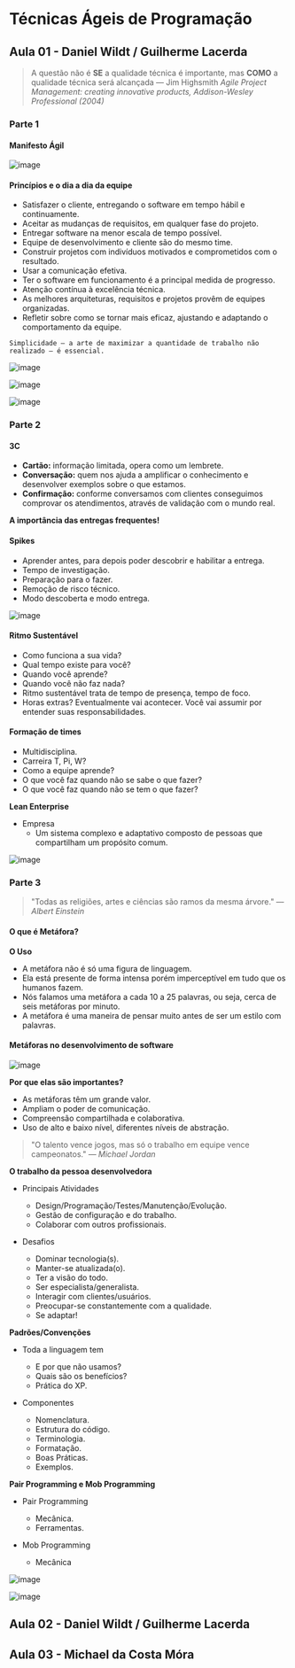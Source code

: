 # Técnicas Ágeis de Programação

## Aula 01 - Daniel Wildt / Guilherme Lacerda

> A questão não é **SE** a qualidade técnica é importante, mas **COMO** a qualidade técnica será alcançada –– Jim Highsmith *Agile Project Management: creating innovative products, Addison-Wesley Professional (2004)*

### Parte 1

#### Manifesto Ágil

![image](https://github.com/jpcmf/GraduateProgram-FullStack-2023/assets/1216136/40c230ca-8d17-4193-b03f-e9c0f42e5556)

#### Princípios e o dia a dia da equipe

- Satisfazer o cliente, entregando o software em tempo hábil e continuamente.
- Aceitar as mudanças de requisitos, em qualquer fase do projeto.
- Entregar software na menor escala de tempo possível.
- Equipe de desenvolvimento e cliente são do mesmo time.
- Construir projetos com indivíduos motivados e comprometidos com o resultado.
- Usar a comunicação efetiva.
- Ter o software em funcionamento é a principal medida de progresso.
- Atenção contínua à excelência técnica.
- As melhores arquiteturas, requisitos e projetos provêm de equipes organizadas.
- Refletir sobre como se tornar mais eficaz, ajustando e adaptando o comportamento da equipe.

`Simplicidade – a arte de maximizar a quantidade de trabalho não realizado – é essencial.`

![image](https://github.com/jpcmf/GraduateProgram-FullStack-2023/assets/1216136/cb104f8c-ab7a-45a8-8ad3-66ae4b552ad3)

![image](https://github.com/jpcmf/GraduateProgram-FullStack-2023/assets/1216136/9c3c1c1e-ad0f-494b-b354-e6afff3b1802)

![image](https://github.com/jpcmf/GraduateProgram-FullStack-2023/assets/1216136/2f43b0d6-b7fb-47e2-8fcd-aba030c42025)

### Parte 2 

#### 3C

- **Cartão:** informação limitada, opera como um lembrete.
- **Conversação:** quem nos ajuda a amplificar o conhecimento e desenvolver exemplos sobre o que estamos.
- **Confirmação:** conforme conversamos com clientes conseguimos comprovar os atendimentos, através de validação com o mundo real.

**A importância das entregas frequentes!**

#### Spikes

- Aprender antes, para depois poder descobrir e habilitar a entrega.
- Tempo de investigação.
- Preparação para o fazer.
- Remoção de risco técnico.
- Modo descoberta e modo entrega.

![image](https://github.com/jpcmf/GraduateProgram-FullStack-2023/assets/1216136/1246813d-da41-4db1-9e16-2fec379a86a2)

#### Ritmo Sustentável

- Como funciona a sua vida?
- Qual tempo existe para você?
- Quando você aprende?
- Quando você não faz nada?
- Ritmo sustentável trata de tempo de presença, tempo de foco.
- Horas extras? Eventualmente vai acontecer. Você vai assumir por entender suas responsabilidades.

#### Formação de times

- Multidisciplina.
- Carreira T, Pi, W?
- Como a equipe aprende?
- O que você faz quando não se sabe o que fazer?
- O que você faz quando não se tem o que fazer?

**Lean Enterprise**

- Empresa
  - Um sistema complexo e adaptativo composto de pessoas que compartilham um propósito comum.
 
![image](https://github.com/jpcmf/GraduateProgram-FullStack-2023/assets/1216136/ff570e5c-b1a2-4621-8063-5aac7c96a847)

### Parte 3

> "Todas as religiões, artes e ciências são ramos da mesma árvore." –– *Albert Einstein*

#### O que é Metáfora?

**O Uso**
- A metáfora não é só uma figura de linguagem.
- Ela está presente de forma intensa porém imperceptível em tudo que os humanos fazem.
- Nós falamos uma metáfora a cada 10 a 25 palavras, ou seja, cerca de seis metáforas por minuto.
- A metáfora é uma maneira de pensar muito antes de ser um estilo com palavras.

#### Metáforas no desenvolvimento de software

![image](https://github.com/jpcmf/GraduateProgram-FullStack-2023/assets/1216136/0da36e70-1525-4f72-8253-1ba41619f324)

**Por que elas são importantes?**
- As metáforas têm um grande valor.
- Ampliam o poder de comunicação.
- Compreensão compartilhada e colaborativa.
- Uso de alto e baixo nível, diferentes níveis de abstração.

> "O talento vence jogos, mas só o trabalho em equipe vence campeonatos." –– *Michael Jordan*

**O trabalho da pessoa desenvolvedora**

- Principais Atividades
  - Design/Programação/Testes/Manutenção/Evolução.
  - Gestão de configuração e do trabalho.
  - Colaborar com outros profissionais.
 
- Desafios
  - Dominar tecnologia(s).
  - Manter-se atualizada(o).
  - Ter a visão do todo.
  - Ser especialista/generalista.
  - Interagir com clientes/usuários.
  - Preocupar-se constantemente com a qualidade.
  - Se adaptar!

**Padrões/Convenções**

- Toda a linguagem tem
  - E por que não usamos?
  - Quais são os benefícios?
  - Prática do XP.
 
- Componentes
  - Nomenclatura.
  - Estrutura do código.
  - Terminologia.
  - Formatação.
  - Boas Práticas.
  - Exemplos.
 
**Pair Programming e Mob Programming**

- Pair Programming
  - Mecânica.
  - Ferramentas.
 
- Mob Programming
  - Mecânica
 
![image](https://github.com/jpcmf/GraduateProgram-FullStack-2023/assets/1216136/2f5bc6e1-b856-400c-a6c9-0bf12fb4be51)

![image](https://github.com/jpcmf/GraduateProgram-FullStack-2023/assets/1216136/7159a730-909d-4b3d-a1a6-6f4cde100398)

## Aula 02 - Daniel Wildt / Guilherme Lacerda

## Aula 03 - Michael da Costa Móra
